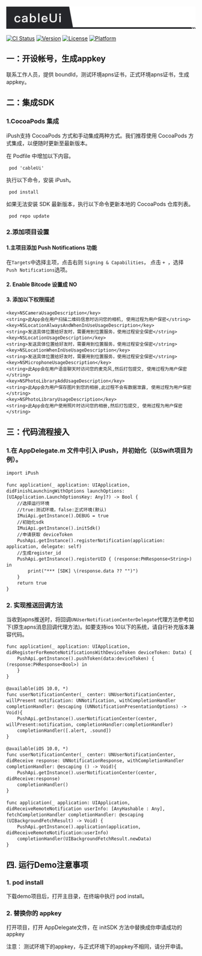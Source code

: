 ![iPush](https://github.com/hushihua/cableUi/blob/master/cableUi.png)

[![CI Status](https://img.shields.io/travis/adam/cableUi.svg?style=flat)](https://travis-ci.org/adam/cableUii)
[![Version](https://img.shields.io/cocoapods/v/cableUi.svg?style=flat)](https://cocoapods.org/pods/cableUi)
[![License](https://img.shields.io/cocoapods/l/cableUi.svg?style=flat)](https://cocoapods.org/pods/cableUi)
[![Platform](https://img.shields.io/cocoapods/p/cableUi.svg?style=flat)](https://cocoapods.org/pods/cableUi)


## 一：开设帐号，生成appkey

联系工作人员，提供 boundId，测试环境apns证书，正式环境apns证书，生成 appkey。

##  二：集成SDK

### 1.CocoaPods 集成

iPush支持 CocoaPods 方式和手动集成两种方式。我们推荐使用 CocoaPods 方式集成，以便随时更新至最新版本。

在 Podfile 中增加以下内容。
```
 pod 'cableUi'
```
执行以下命令，安装 iPush。
```
 pod install
```
如果无法安装 SDK 最新版本，执行以下命令更新本地的 CocoaPods 仓库列表。
```
 pod repo update
```

###  2.添加项目设置

#### 1.主项目添加 Push Notifications 功能
在```Targets```中选择主项，点击右则 ```Signing & Capabilities```， 点击 ```+ ```，选择``` Push Notifications```选项。

#### 2. Enable Bitcode 设置成 NO

#### 3. 添加以下权限描述
```
<key>NSCameraUsageDescription</key>
<string>此App会在用户扫描二维码信息时访问您的相机, 使用过程为用户保密</string>
<key>NSLocationAlwaysAndWhenInUseUsageDescription</key>
<string>发送具体位置给好友时，需要用到位置服务，使用过程安全保密</string>
<key>NSLocationUsageDescription</key>
<string>发送具体位置给好友时，需要用到位置服务，使用过程安全保密</string>
<key>NSLocationWhenInUseUsageDescription</key>
<string>发送具体位置给好友时，需要用到位置服务，使用过程安全保密</string>
<key>NSMicrophoneUsageDescription</key>
<string>此App会在用户语音聊天时访问您的麦克风,然后打包提交, 使用过程为用户保密</string>
<key>NSPhotoLibraryAddUsageDescription</key>
<string>此App会为用户保存图片到您的相册,此过程不会有数据泄露, 使用过程为用户保密</string>
<key>NSPhotoLibraryUsageDescription</key>
<string>此App会在用户使用照片时访问您的相册,然后打包提交, 使用过程为用户保密</string>
```

## 三：代码流程接入

### 1.在 AppDelegate.m 文件中引入 iPush，并初始化（以Swift项目为例）。
```
import iPush

func application(_ application: UIApplication, didFinishLaunchingWithOptions launchOptions: [UIApplication.LaunchOptionsKey: Any]?) -> Bool {
    //选择运行环境 
    //true:测试环境，false:正式环境(默认)
    IMuiApi.getInstance().DEBUG = true    
    //初始化sdk
    IMuiApi.getInstance().initSdk()  
    //申请获取 deviceToken
    PushApi.getInstance().registerNotification(application: application, delegate: self)    
    //生成register_id
    PushApi.getInstance().registerUID { (response:PHResponse<String>) in                    
        print("*** [SDK] \(response.data ?? "")")
    }
    return true
}
```
### 2. 实现推送回调方法
当收到apns推送时，将回调```UNUserNotificationCenterDelegate```代理方法参考如下(原生apns消息回调代理方法)。如要支持ios 10以下的系统，请自行补充版本兼容代码。
```
func application(_ application: UIApplication, didRegisterForRemoteNotificationsWithDeviceToken deviceToken: Data) {
    PushApi.getInstance().pushToken(data:deviceToken) { (response:PHResponse<Bool>) in
    }
}

@available(iOS 10.0, *)
func userNotificationCenter(_ center: UNUserNotificationCenter, willPresent notification: UNNotification, withCompletionHandler completionHandler: @escaping (UNNotificationPresentationOptions) -> Void){
    PushApi.getInstance().userNotificationCenter(center, willPresent:notification, completionHandler:completionHandler)
    completionHandler([.alert, .sound])
}

@available(iOS 10.0, *)
func userNotificationCenter(_ center: UNUserNotificationCenter, didReceive response: UNNotificationResponse, withCompletionHandler completionHandler: @escaping () -> Void){
    PushApi.getInstance().userNotificationCenter(center, didReceive:response)
    completionHandler()
}

func application(_ application: UIApplication, didReceiveRemoteNotification userInfo: [AnyHashable : Any], fetchCompletionHandler completionHandler: @escaping (UIBackgroundFetchResult) -> Void) {
    PushApi.getInstance().application(application, didReceiveRemoteNotification:userInfo)
    completionHandler(UIBackgroundFetchResult.newData)
}
```

## 四. 运行Demo注意事项

### 1. pod install
下载demo项目后，打开主目录，在终端中执行 pod install。

### 2. 替换你的 appkey
打开项目，打开 AppDelegate文件，在 initSDK 方法中替换成你申请成功的appkey

注意： 测试环境下的appkey，与正式环境下的appkey不相同，请分开申请。
